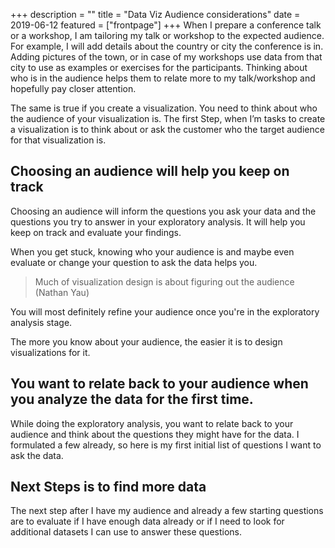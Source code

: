 +++
description = ""
title = "Data Viz Audience considerations"
date = 2019-06-12
featured = ["frontpage"]
+++
When I prepare a conference talk or a workshop, I am tailoring my talk or workshop to the expected audience. For example, I will add details about the country or city the conference is in. Adding pictures of the town, or in case of my workshops use data from that city to use as examples or exercises for the participants. Thinking about who is in the audience helps them to relate more to my talk/workshop and hopefully pay closer attention.

The same is true if you create a visualization. You need to think about who the audience of your visualization is. The first Step, when I’m tasks to create a visualization is to think about or ask the customer who the target audience for that visualization is.

## Choosing an audience will help you keep on track

Choosing an audience will inform the questions you ask your data and the questions you try to answer in your exploratory analysis. It will help you keep on track and evaluate your findings.

When you get stuck, knowing who your audience is and maybe even evaluate or change your question to ask the data helps you.

> Much of visualization design is about figuring out the audience (Nathan Yau)

You will most definitely refine your audience once you're in the exploratory analysis stage.

The more you know about your audience, the easier it is to design visualizations for it.

## You want to relate back to your audience when you analyze the data for the first time.

While doing the exploratory analysis, you want to relate back to your audience and think about the questions they might have for the data. I formulated a few already, so here is my first initial list of questions I want to ask the data.

## Next Steps is to find more data

The next step after I have my audience and already a few starting questions are to evaluate if I have enough data already or if I need to look for additional datasets I can use to answer these questions.
